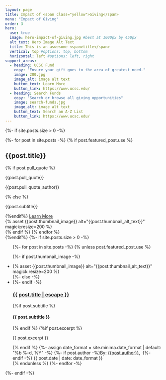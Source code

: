 ```yaml
---
layout: page
title: Impact of <span class="yellow">Giving</span>
menu: "Impact of Giving"
order: 3
hero:
  use: true
  image: hero-impact-of-giving.jpg #best at 1000px by 450px
  alt_text: Hero Image Alt Text
  title: This is an aswesome <span>title</span>
  vertical: top #options: top, bottom
  horizontal: left #options: left, right
support_areas:
  - heading: UCSC Fund
    copy: "Ensure your gift goes to the area of greatest need."
    image: 200.jpg
    image_alt: image alt text
    button_text: Learn More
    button_link: https://www.ucsc.edu/
  - heading: Search Funds
    copy: "Search or browse all giving opportunities"
    image: search-funds.jpg
    image_alt: image alt text
    button_text: Search an A-Z List
    button_link: https://www.ucsc.edu/
---
```

{%- if site.posts.size > 0 -%}
<section class="cta two-col-grid">
{%- for post in site.posts -%}
{% if post.featured_post.use %}

<div class="grid-cell">
  <div class="container">
    <div class="copy">
      <h2>{{post.title}}</h2>
      {% if post.pull_quote %}
      <p>{{post.pull_quote}}</p>
      <p>{{post.pull_quote_author}}</p>
      {% else %}
      <p>{{post.subtitle}}</p>
      {%endif%}
      <a href="{{post.url}}" class="yellow-pill">Learn More</a>
    </div>
      {% asset {{post.thumbnail_image}} alt="{{post.thumbnail_alt_text}}" magick:resize=200 %}
  </div>
</div>
 {% endif %}
 {% endfor %}
 </section>
 {%endif%}
 {%- if site.posts.size > 0 -%}

<ul class="post-list">
 {%- for post in site.posts -%}
{% unless post.featured_post.use %}

{%- if post.thumbnail_image -%}
<li class="post-list-grid">
<div class="post-list-image">{% asset {{post.thumbnail_image}} alt="{{post.thumbnail_alt_text}}" magick:resize=200 %}</div>
<div class="post-list-copy">
{%- else -%}
<li>
<div class="post-list-copy">
{%- endif -%}
  <h3>
    <a class="post-link" href="{{ post.url | relative_url }}">
      {{ post.title | escape }}
    </a>
  </h3>
 {%if post.subtitle %}
    <h4>{{ post.subtitle }}</h4>
 {% endif %}
 {%if post.excerpt %}
    <p>{{ post.excerpt }}</p>
 {% endif %}
  {%- assign date_format = site.minima.date_format | default: "%b %-d, %Y" -%}
  <span class="post-meta">{%- if post.author -%}By: <span itemprop="author"><a href="mailto:{{post.author_email}}">{{post.author}}</a>,&nbsp;</span> {%- endif -%} {{ post.date | date: date_format }}</span>
</div>
</li>
{% endunless %}
{%- endfor -%}
</ul>
{%- endif -%}
